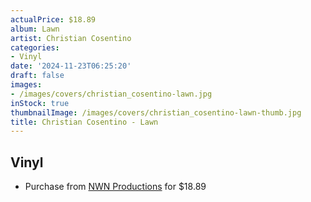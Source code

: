 ```yaml
---
actualPrice: $18.89
album: Lawn
artist: Christian Cosentino
categories:
- Vinyl
date: '2024-11-23T06:25:20'
draft: false
images:
- /images/covers/christian_cosentino-lawn.jpg
inStock: true
thumbnailImage: /images/covers/christian_cosentino-lawn-thumb.jpg
title: Christian Cosentino - Lawn
---
```


## Vinyl
* Purchase from [NWN Productions](http://shop.nwnprod.com/index.php?route=product/product&path=75&product_id=36531&sort=pd.name&order=ASC) for $18.89
